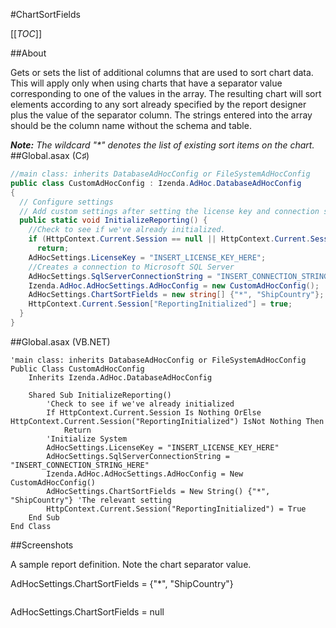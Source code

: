 #ChartSortFields

[[_TOC_]]

##About

Gets or sets the list of additional columns that are used to sort chart data. This will apply only when using charts that have a separator value corresponding to one of the values in the array. The resulting chart will sort elements according to any sort already specified by the report designer plus the value of the separator column. The strings entered into the array should be the column name without the schema and table.

_**Note:** The wildcard "*" denotes the list of existing sort items on the chart._
##Global.asax (C♯)

```csharp
//main class: inherits DatabaseAdHocConfig or FileSystemAdHocConfig
public class CustomAdHocConfig : Izenda.AdHoc.DatabaseAdHocConfig
{
  // Configure settings
  // Add custom settings after setting the license key and connection string by overriding the ConfigureSettings() method
  public static void InitializeReporting() {
    //Check to see if we've already initialized.
    if (HttpContext.Current.Session == null || HttpContext.Current.Session["ReportingInitialized"] != null)
      return;
    AdHocSettings.LicenseKey = "INSERT_LICENSE_KEY_HERE";
    //Creates a connection to Microsoft SQL Server
    AdHocSettings.SqlServerConnectionString = "INSERT_CONNECTION_STRING_HERE";
    Izenda.AdHoc.AdHocSettings.AdHocConfig = new CustomAdHocConfig();
    AdHocSettings.ChartSortFields = new string[] {"*", "ShipCountry"}; //The relevant setting
    HttpContext.Current.Session["ReportingInitialized"] = true;
  }
}
```

##Global.asax (VB.NET)

```visualbasic
'main class: inherits DatabaseAdHocConfig or FileSystemAdHocConfig
Public Class CustomAdHocConfig
    Inherits Izenda.AdHoc.DatabaseAdHocConfig

    Shared Sub InitializeReporting()
        'Check to see if we've already initialized
        If HttpContext.Current.Session Is Nothing OrElse HttpContext.Current.Session("ReportingInitialized") IsNot Nothing Then
            Return
        'Initialize System
        AdHocSettings.LicenseKey = "INSERT_LICENSE_KEY_HERE"
        AdHocSettings.SqlServerConnectionString = "INSERT_CONNECTION_STRING_HERE"
        Izenda.AdHoc.AdHocSettings.AdHocConfig = New CustomAdHocConfig()
        AdHocSettings.ChartSortFields = New String() {"*", "ShipCountry"} 'The relevant setting
        HttpContext.Current.Session("ReportingInitialized") = True
    End Sub
End Class
```

##Screenshots

A sample report definition. Note the chart separator value.
![]()

AdHocSettings.ChartSortFields = {"*", "ShipCountry"}

![]()

AdHocSettings.ChartSortFields = null

![]()